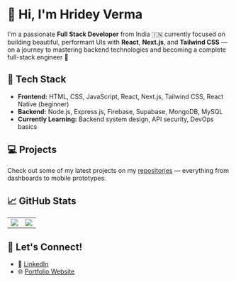 # 👋 Hi, I'm Hridey Verma

I'm a passionate **Full Stack Developer** from India 🇮🇳 currently focused on building beautiful, performant UIs with **React**, **Next.js**, and **Tailwind CSS** — on a journey to mastering backend technologies and becoming a complete full-stack engineer 🚀

## 🔧 Tech Stack
- **Frontend:** HTML, CSS, JavaScript, React, Next.js, Tailwind CSS, React Native (beginner)
- **Backend:** Node.js, Express.js, Firebase, Supabase, MongoDB, MySQL
- **Currently Learning:** Backend system design, API security, DevOps basics

## 💻 Projects
Check out some of my latest projects on my [repositories](https://github.com/Hridey79?tab=repositories) — everything from dashboards to mobile prototypes.

## 📈 GitHub Stats

<table>
  <tr>
    <td>
      <img src="https://github-readme-stats.vercel.app/api?username=Hridey79&show_icons=true&theme=tokyonight" />
    </td>
    <td>
      <img src="https://github-readme-streak-stats.herokuapp.com/?user=Hridey79&theme=tokyonight" />
    </td>
  </tr>
</table>



## 🤝 Let's Connect!
- 💼 [LinkedIn](https://linkedin.com/in/hridey-verma-67633a225)
- 🌐 [Portfolio Website](https://hridey-verma.netlify.app/)

